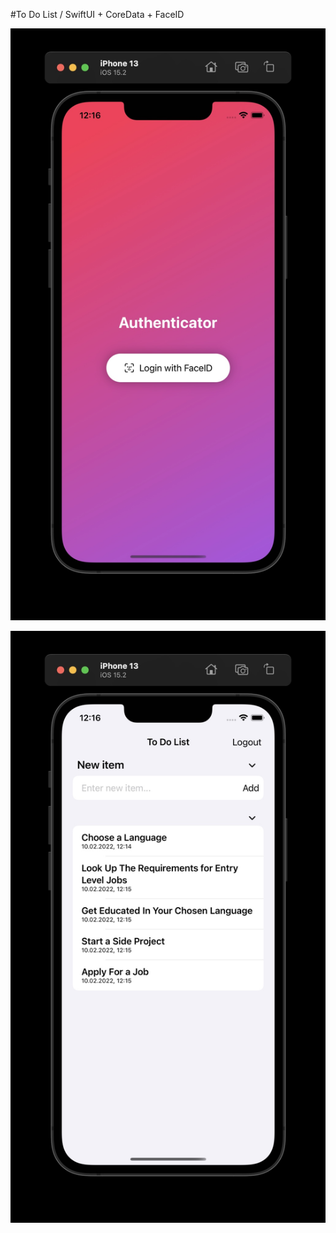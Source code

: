 #To Do List / SwiftUI + CoreData + FaceID

![alt text](https://github.com/marekroslik/ToDoListCoreDataFaceID/blob/main/Screenshots/1.jpg?)

![alt text](https://github.com/marekroslik/ToDoListCoreDataFaceID/blob/main/Screenshots/2.jpg?)
